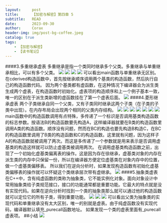 ```yaml
---
layout:     post
title:      【加密与解密】第四章 5
subtitle:   READ
date:       2023-09-30
author:     Corax
header-img: img/post-bg-coffee.jpeg
catalog: true
tags:
    - 【加密与解密】
    - 【读书笔记】
---
```


####3.多重继承虚表
多重继承是指一个类同时继承多个父类。多重继承与单重继承相比，可以有多个父类。
![](https://typora-1321221957.cos.ap-shanghai.myqcloud.com/image1/202311021137238.png)
![](https://typora-1321221957.cos.ap-shanghai.myqcloud.com/image1/202311021137239.png)
![](https://typora-1321221957.cos.ap-shanghai.myqcloud.com/image1/202311021137240.png)
![](https://typora-1321221957.cos.ap-shanghai.myqcloud.com/image1/202311021137241.png)
可以看出main函数与单重继承无区别。在cderived构造函数中，首先按继承顺序调用两个基类的构造函数，然后执行自己的构造函数代码。
因为两个基类都有虚函数，在这种情况下编译器会为派生类生成两个虚表，在构造函数时初始化。虚表项的构造顺序和上一个例子基本一致，唯一的区别在于派生类新增的虚函数挂在了第一个虚表后面。
![](https://typora-1321221957.cos.ap-shanghai.myqcloud.com/image1/202311021137242.png)
####4.菱形继承虚表
两个子类继承自同一个父类，又有子类同时继承这两个子类（在子类的子类中出现）。在内存布局会出现两个相同的父类内存结构。
![](https://typora-1321221957.cos.ap-shanghai.myqcloud.com/image1/202311021137243.png)
![](https://typora-1321221957.cos.ap-shanghai.myqcloud.com/image1/202311021137244.png)
![](https://typora-1321221957.cos.ap-shanghai.myqcloud.com/image1/202311021137245.png)
![](https://typora-1321221957.cos.ap-shanghai.myqcloud.com/image1/202311021137246.png)
![](https://typora-1321221957.cos.ap-shanghai.myqcloud.com/image1/202311021137247.png)
![](https://typora-1321221957.cos.ap-shanghai.myqcloud.com/image1/202311021137248.png)
![](https://typora-1321221957.cos.ap-shanghai.myqcloud.com/image1/202311021137250.png)
main函数中的构造函数调用有点特殊，多传递了一个标识是否调用基类构造函数的标志参数。按语法B的构造函数要先构造A，这样编译器就要在B类的构造函数里调用A类的构造函数。顺序没有问题，然而在BC的构造也要先构造B构造C，在BC的构造函数里调用了B类的构造函数和C的构造函数。这里就有问题，因为这样子A的构造函数就被调用了两次。而这是多传递了一个参数就是用来表示是否调用虚基类的构造这样就可以防止虚基类被调用两次。
在调用虚基类构造函数之前，出现了一个初始化虚基类偏离表的操作。这是因为存在徐继承，虚基类对象的内存在派生类的内存中只保留一份，所以在编译器方便定位虚基类在对象内存中的位置，做一个虚基类偏移表。
所以我们在逆向分析时，如果发现构造函数有初始化虚基类偏移表的操作就可以怀疑这个类继承层次带有虚继承。
![](https://typora-1321221957.cos.ap-shanghai.myqcloud.com/image1/202311021137251.png)
####5.抽象类虚表
在C++中，含有纯虚函数的类称为抽象类，它不能实例化对象。面向对象设计中常用抽象类给子类规范接口，接口的功能通常都是重要功能。它最大的特点就是没有实现代码。如果在逆向分析时找到一个类的抽象类那么就可以通过他的构造函数就可以定位它的所有子类，得到重要功能。
![](https://typora-1321221957.cos.ap-shanghai.myqcloud.com/image1/202311021137252.png)
![](https://typora-1321221957.cos.ap-shanghai.myqcloud.com/image1/202311021137253.png)
![](https://typora-1321221957.cos.ap-shanghai.myqcloud.com/image1/202311021137254.png)
可以看出父类为抽象类的实现代码和单重继承没有太大区别，唯一的别就是虚表。由于纯虚函数没有实现代码，编译器默认填充_purecall函数地址。
如果发现一个类的虚表里面有_purecall虚表项。
##小结
![](https://typora-1321221957.cos.ap-shanghai.myqcloud.com/image1/202311021137255.png)